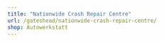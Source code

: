 ```yaml
---
title: "Nationwide Crash Repair Centre"
url: /gateshead/nationwide-crash-repair-centre/
shop: Autowerkstatt
---
```

